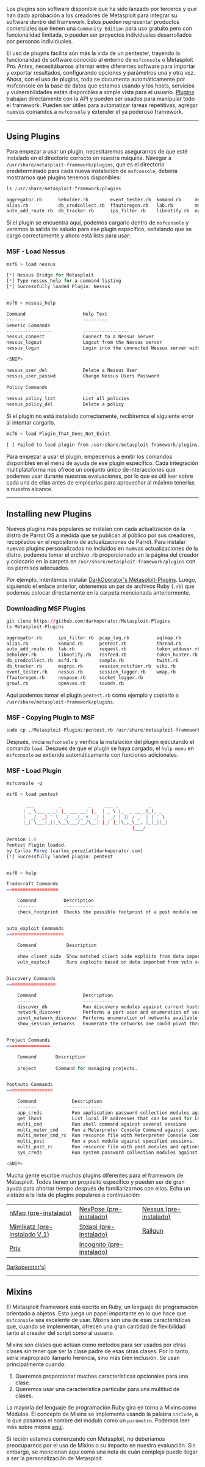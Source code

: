 Los plugins son software disponible que ha sido lanzado por terceros y que han dado aprobación a los creadores de Metasploit para integrar su software dentro del framework. Estos pueden representar productos comerciales que tienen una `Community Edition` para uso gratuito pero con funcionalidad limitada, o pueden ser proyectos individuales desarrollados por personas individuales.

El uso de plugins facilita aún más la vida de un pentester, trayendo la funcionalidad de software conocido al entorno de `msfconsole` o Metasploit Pro. Antes, necesitábamos alternar entre diferentes software para importar y exportar resultados, configurando opciones y parámetros una y otra vez. Ahora, con el uso de plugins, todo se documenta automáticamente por msfconsole en la base de datos que estamos usando y los hosts, servicios y vulnerabilidades están disponibles a simple vista para el usuario. [Plugins](https://www.rubydoc.info/github/rapid7/metasploit-framework/Msf/Plugin) trabajan directamente con la API y pueden ser usados para manipular todo el framework. Pueden ser útiles para automatizar tareas repetitivas, agregar nuevos comandos a `msfconsole` y extender el ya poderoso framework.

---

## Using Plugins

Para empezar a usar un plugin, necesitaremos asegurarnos de que esté instalado en el directorio correcto en nuestra máquina. Navegar a `/usr/share/metasploit-framework/plugins`, que es el directorio predeterminado para cada nueva instalación de `msfconsole`, debería mostrarnos qué plugins tenemos disponibles:

```r
ls /usr/share/metasploit-framework/plugins

aggregator.rb      beholder.rb        event_tester.rb  komand.rb     msfd.rb    nexpose.rb   request.rb  session_notifier.rb  sounds.rb  token_adduser.rb  wmap.rb
alias.rb           db_credcollect.rb  ffautoregen.rb   lab.rb        msgrpc.rb  openvas.rb   rssfeed.rb  session_tagger.rb    sqlmap.rb  token_hunter.rb
auto_add_route.rb  db_tracker.rb      ips_filter.rb    libnotify.rb  nessus.rb  pcap_log.rb  sample.rb   socket_logger.rb     thread.rb  wiki.rb
```

Si el plugin se encuentra aquí, podemos cargarlo dentro de `msfconsole` y veremos la salida de saludo para ese plugin específico, señalando que se cargó correctamente y ahora está listo para usar:

### MSF - Load Nessus

```r
msf6 > load nessus

[*] Nessus Bridge for Metasploit
[*] Type nessus_help for a command listing
[*] Successfully loaded Plugin: Nessus


msf6 > nessus_help

Command                     Help Text
-------                     ---------
Generic Commands            
-----------------           -----------------
nessus_connect              Connect to a Nessus server
nessus_logout               Logout from the Nessus server
nessus_login                Login into the connected Nessus server with a different username and 

<SNIP>

nessus_user_del             Delete a Nessus User
nessus_user_passwd          Change Nessus Users Password
                            
Policy Commands             
-----------------           -----------------
nessus_policy_list          List all policies
nessus_policy_del           Delete a policy
```

Si el plugin no está instalado correctamente, recibiremos el siguiente error al intentar cargarlo.

```r
msf6 > load Plugin_That_Does_Not_Exist

[-] Failed to load plugin from /usr/share/metasploit-framework/plugins/Plugin_That_Does_Not_Exist.rb: cannot load such file -- /usr/share/metasploit-framework/plugins/Plugin_That_Does_Not_Exist.rb
```

Para empezar a usar el plugin, empecemos a emitir los comandos disponibles en el menú de ayuda de ese plugin específico. Cada integración multiplataforma nos ofrece un conjunto único de interacciones que podemos usar durante nuestras evaluaciones, por lo que es útil leer sobre cada una de ellas antes de emplearlas para aprovechar al máximo tenerlas a nuestro alcance.

---
## Installing new Plugins

Nuevos plugins más populares se instalan con cada actualización de la distro de Parrot OS a medida que se publican al público por sus creadores, recopilados en el repositorio de actualizaciones de Parrot. Para instalar nuevos plugins personalizados no incluidos en nuevas actualizaciones de la distro, podemos tomar el archivo .rb proporcionado en la página del creador y colocarlo en la carpeta en `/usr/share/metasploit-framework/plugins` con los permisos adecuados.

Por ejemplo, intentemos instalar [DarkOperator's Metasploit-Plugins](https://github.com/darkoperator/Metasploit-Plugins.git). Luego, siguiendo el enlace anterior, obtenemos un par de archivos Ruby (`.rb`) que podemos colocar directamente en la carpeta mencionada anteriormente.

### Downloading MSF Plugins

```r
git clone https://github.com/darkoperator/Metasploit-Plugins
ls Metasploit-Plugins

aggregator.rb      ips_filter.rb  pcap_log.rb          sqlmap.rb
alias.rb           komand.rb      pentest.rb           thread.rb
auto_add_route.rb  lab.rb         request.rb           token_adduser.rb
beholder.rb        libnotify.rb   rssfeed.rb           token_hunter.rb
db_credcollect.rb  msfd.rb        sample.rb            twitt.rb
db_tracker.rb      msgrpc.rb      session_notifier.rb  wiki.rb
event_tester.rb    nessus.rb      session_tagger.rb    wmap.rb
ffautoregen.rb     nexpose.rb     socket_logger.rb
growl.rb           openvas.rb     sounds.rb
```

Aquí podemos tomar el plugin `pentest.rb` como ejemplo y copiarlo a `/usr/share/metasploit-framework/plugins`.

### MSF - Copying Plugin to MSF

```r
sudo cp ./Metasploit-Plugins/pentest.rb /usr/share/metasploit-framework/plugins/pentest.rb
```

Después, inicia `msfconsole` y verifica la instalación del plugin ejecutando el comando `load`. Después de que el plugin se haya cargado, el `help menu` en `msfconsole` se extiende automáticamente con funciones adicionales.

### MSF - Load Plugin

```r
msfconsole -q

msf6 > load pentest

       ___         _          _     ___ _           _
      | _ \___ _ _| |_ ___ __| |_  | _ \ |_  _ __ _(_)_ _
      |  _/ -_) ' \  _/ -_|_-<  _| |  _/ | || / _` | | ' \ 
      |_| \___|_||_\__\___/__/\__| |_| |_|\_,_\__, |_|_||_|
                                              |___/
      
Version 1.6
Pentest Plugin loaded.
by Carlos Perez (carlos_perez[at]darkoperator.com)
[*] Successfully loaded plugin: pentest


msf6 > help

Tradecraft Commands
===================

    Command          Description
    -------          -----------
    check_footprint  Checks the possible footprint of a post module on a target system.


auto_exploit Commands
=====================

    Command           Description
    -------           -----------
    show_client_side  Show matched client side exploits from data imported from vuln scanners.
    vuln_exploit      Runs exploits based on data imported from vuln scanners.


Discovery Commands
==================

    Command                 Description
    -------                 -----------
    discover_db             Run discovery modules against current hosts in the database.
    network_discover        Performs a port-scan and enumeration of services found for non pivot networks.
    pivot_network_discover  Performs enumeration of networks available to a specified Meterpreter session.
    show_session_networks   Enumerate the networks one could pivot thru Meterpreter in the active sessions.


Project Commands
================

    Command       Description
    -------       -----------
    project       Command for managing projects.


Postauto Commands
=================

    Command             Description
    -------             -----------
    app_creds           Run application password collection modules against specified sessions.
    get_lhost           List local IP addresses that can be used for LHOST.
    multi_cmd           Run shell command against several sessions
    multi_meter_cmd     Run a Meterpreter Console Command against specified sessions.
    multi_meter_cmd_rc  Run resource file with Meterpreter Console Commands against specified sessions.
    multi_post          Run a post module against specified sessions.
    multi_post_rc       Run resource file with post modules and options against specified sessions.
    sys_creds           Run system password collection modules against specified sessions.

<SNIP>
```

Mucha gente escribe muchos plugins diferentes para el framework de Metasploit. Todos tienen un propósito específico y pueden ser de gran ayuda para ahorrar tiempo después de familiarizarnos con ellos. Echa un vistazo a la lista de plugins populares a continuación:

||||
|---|---|---|
|[nMap (pre-instalado)](https://nmap.org/)|[NexPose (pre-instalado)](https://sectools.org/tool/nexpose/)|[Nessus (pre-instalado)](https://www.tenable.com/products/nessus)|
|[Mimikatz (pre-instalado V.1)](http://blog.gentilkiwi.com/mimikatz)|[Stdapi (pre-instalado)](https://www.rubydoc.info/github/rapid7/metasploit-framework/Rex/Post/Meterpreter/Extensions/Stdapi/Stdapi)|[Railgun](https://github.com/rapid7/metasploit-framework/wiki/How-to-use-Railgun-for-Windows-post-exploitation)|
|[Priv](https://github.com/rapid7/metasploit-framework/blob/master/lib/rex/post/meterpreter/extensions/priv/priv.rb)|[Incognito (pre-instalado)](https://www.offensive-security.com/metasploit-unleashed/fun-incognito/)|

[Darkoperator's](https://github.com/darkoperator/Metasploit-Plugins)|

---

## Mixins

El Metasploit Framework está escrito en Ruby, un lenguaje de programación orientado a objetos. Esto juega un papel importante en lo que hace que `msfconsole` sea excelente de usar. Mixins son una de esas características que, cuando se implementan, ofrecen una gran cantidad de flexibilidad tanto al creador del script como al usuario.

Mixins son clases que actúan como métodos para ser usados por otras clases sin tener que ser la clase padre de esas otras clases. Por lo tanto, sería inapropiado llamarlo herencia, sino más bien inclusión. Se usan principalmente cuando:

1. Queremos proporcionar muchas características opcionales para una clase.
2. Queremos usar una característica particular para una multitud de clases.

La mayoría del lenguaje de programación Ruby gira en torno a Mixins como Módulos. El concepto de Mixins se implementa usando la palabra `include`, a la que pasamos el nombre del módulo como un `parámetro`. Podemos leer más sobre mixins [aquí](https://en.wikibooks.org/wiki/Metasploit/UsingMixins).

Si recién estamos comenzando con Metasploit, no deberíamos preocuparnos por el uso de Mixins o su impacto en nuestra evaluación. Sin embargo, se mencionan aquí como una nota de cuán compleja puede llegar a ser la personalización de Metasploit.